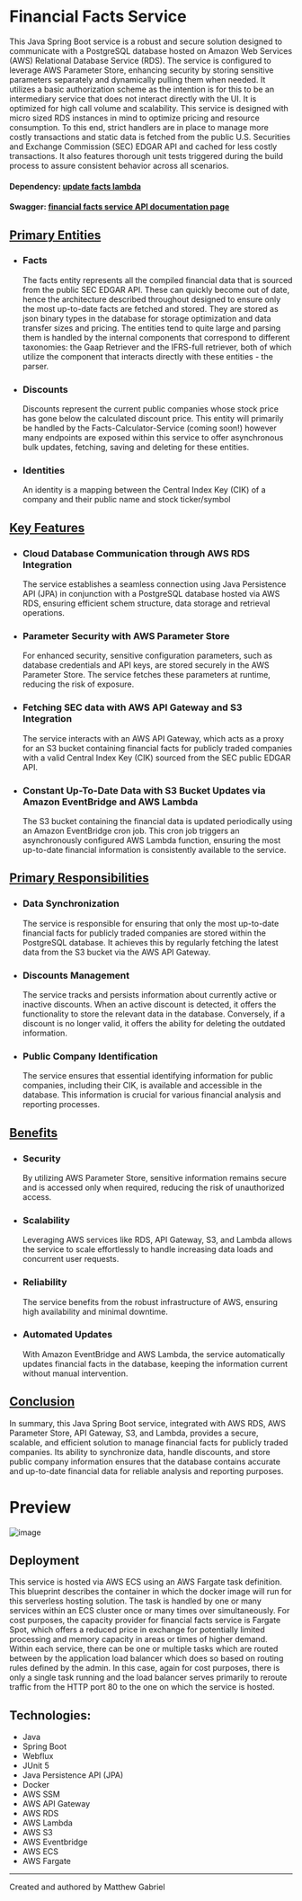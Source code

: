 # Financial Facts Service</h1></u>

This Java Spring Boot service is a robust and secure solution designed to communicate with a PostgreSQL database hosted on Amazon Web Services (AWS) Relational Database Service (RDS). The service is configured to leverage AWS Parameter Store, enhancing security by storing sensitive parameters separately and dynamically pulling them when needed. It utilizes a basic authorization scheme as the intention is for this to be an intermediary service that does not interact directly with the UI. It is optimized for high call volume and scalability. This service is designed with micro sized RDS instances in mind to optimize pricing and resource consumption. To this end, strict handlers are in place to manage more costly transactions and static data is fetched from the public U.S. Securities and Exchange Commission (SEC) EDGAR API and cached for less costly transactions. It also features thorough unit tests triggered during the build process to assure consistent behavior across all scenarios.

#### Dependency: [update facts lambda](https://github.com/Choochera/update_facts_lambda)
#### Swagger: [financial facts service API documentation page](http://ffs-load-balancer-167080989.us-east-1.elb.amazonaws.com/swagger-ui/index.html#/)

<u><h2>Primary Entities</h2></u>
<ul>
  <li>
    <h3>Facts</h3>
    The facts entity represents all the compiled financial data that is sourced from the public SEC EDGAR API. These can quickly become out of date, hence the architecture described throughout designed to ensure only the most up-to-date facts are fetched and stored. They are stored as json binary types in the database for storage optimization and data transfer sizes and pricing. The entities tend to quite large and parsing them is handled by the internal components that correspond to different taxonomies: the Gaap Retriever and the IFRS-full retriever, both of which utilize the component that interacts directly with these entities - the parser.
  </li>
  <li>
    <h3>Discounts</h3>
    Discounts represent the current public companies whose stock price has gone below the calculated discount price. This entity will primarily be handled by the Facts-Calculator-Service (coming soon!) however many endpoints are exposed within this service to offer asynchronous bulk updates, fetching, saving and deleting for these entities.
  </li>
  <li>
    <h3>Identities</h3>
    An identity is a mapping between the Central Index Key (CIK) of a company and their public name and stock ticker/symbol
  </li>
</ul>
<u><h2>Key Features</h2></u>
<ul>
  <li>
    <h3>Cloud Database Communication through AWS RDS Integration</h3>
    The service establishes a seamless connection using Java Persistence API (JPA) in conjunction with a PostgreSQL database hosted via AWS RDS, ensuring efficient schem structure, data storage and retrieval operations.
  </li> 
  <li>
    <h3>Parameter Security with AWS Parameter Store</h3>
    For enhanced security, sensitive configuration parameters, such as database credentials and API keys, are stored securely in the AWS Parameter Store. The service fetches these parameters at runtime, reducing the risk of exposure.
  </li>
  <li>
    <h3>Fetching SEC data with AWS API Gateway and S3 Integration</h3> 
    The service interacts with an AWS API Gateway, which acts as a proxy for an S3 bucket containing financial facts for publicly traded companies with a valid Central Index Key (CIK) sourced from the SEC public EDGAR API.
  </li>
  <li>
    <h3>Constant Up-To-Date Data with S3 Bucket Updates via Amazon EventBridge and AWS Lambda</h3> 
    The S3 bucket containing the financial data is updated periodically using an Amazon EventBridge cron job. This cron job triggers an asynchronously configured AWS Lambda function, ensuring the most up-to-date financial information is consistently available to the service.
  </li>
</ul>

<u><h2>Primary Responsibilities</h2></u>
<ul>
  <li>
    <h3>Data Synchronization</h3>
    The service is responsible for ensuring that only the most up-to-date financial facts for publicly traded companies are stored within the PostgreSQL database. It achieves this by regularly fetching the latest data from the S3 bucket via the AWS API Gateway.
  </li>
  <li>
    <h3>Discounts Management</h3>
    The service tracks and persists information about currently active or inactive discounts. When an active discount is detected, it offers the functionality to store the relevant data in the database. Conversely, if a discount is no longer valid, it offers the ability for deleting the outdated information.
  </li>
  <li>
    <h3>Public Company Identification</h3>
    The service ensures that essential identifying information for public companies, including their CIK, is available and accessible in the database. This information is crucial for various financial analysis and reporting processes.
  </li>
</ul>

<u><h2>Benefits</h2></u>
<ul>
  <li>
    <h3>Security</h3>
    By utilizing AWS Parameter Store, sensitive information remains secure and is accessed only when required, reducing the risk of unauthorized access.
  </li>
  <li>
    <h3>Scalability</h3>
    Leveraging AWS services like RDS, API Gateway, S3, and Lambda allows the service to scale effortlessly to handle increasing data loads and concurrent user requests.
  </li>
  <li>
    <h3>Reliability</h3>
    The service benefits from the robust infrastructure of AWS, ensuring high availability and minimal downtime.
  </li>
  <li>
    <h3>Automated Updates</h3>
    With Amazon EventBridge and AWS Lambda, the service automatically updates financial facts in the database, keeping the information current without manual intervention.
  </li>
</ul>

<u><h2>Conclusion</h2></u>
  <p>In summary, this Java Spring Boot service, integrated with AWS RDS, AWS Parameter Store, API Gateway, S3, and Lambda, provides a secure, scalable, and efficient solution to manage financial facts for publicly traded companies. Its ability to synchronize data, handle discounts, and store public company information ensures that the database contains accurate and up-to-date financial data for reliable analysis and reporting purposes.</p>

# Preview
![image](https://github.com/Choochera/financial_facts_service/assets/74555083/09d1cd00-e313-495d-81a4-a167b68a9ca3)

Deployment
-------------------------
This service is hosted via AWS ECS using an AWS Fargate task definition. This blueprint describes the container in which the docker image will run for this serverless hosting solution. The task is handled by one or many services within an ECS cluster once or many times over simultaneously. For cost purposes, the capacity provider for financial facts service is Fargate Spot, which offers a reduced price in exchange for potentially limited processing and memory capacity in areas or times of higher demand. Within each service, there can be one or multiple tasks which are routed between by the application load balancer which does so based on routing rules defined by the admin. In this case, again for cost purposes, there is only a single task running and the load balancer serves primarily to reroute traffic from the HTTP port 80 to the one on which the service is hosted. 

Technologies:
-------------------------
- Java
- Spring Boot
- Webflux
- JUnit 5
- Java Persistence API (JPA)
- Docker
- AWS SSM
- AWS API Gateway
- AWS RDS
- AWS Lambda
- AWS S3
- AWS Eventbridge
- AWS ECS
- AWS Fargate

---------------------------
Created and authored by Matthew Gabriel
